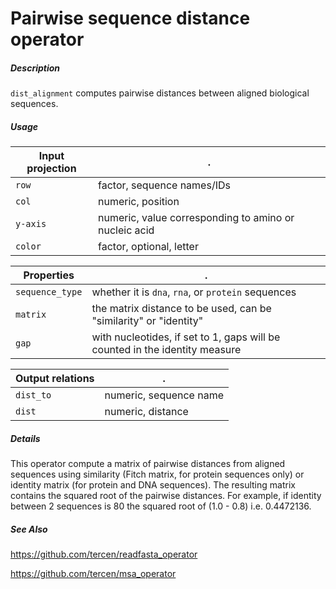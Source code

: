 # Pairwise sequence distance operator

##### Description

`dist_alignment` computes pairwise distances between aligned biological sequences.

##### Usage

Input projection|.
---|---
`row`        |  factor, sequence names/IDs
`col`        |  numeric, position
`y-axis`        |  numeric, value corresponding to amino or nucleic acid
`color`        |  factor, optional, letter

Properties|.
---|---
`sequence_type` | whether it is `dna`, `rna`, or `protein` sequences
`matrix` | the matrix distance to be used, can be "similarity" or "identity"
`gap` | with nucleotides, if set to 1, gaps will be counted in the identity measure

Output relations|.
---|---
`dist_to`        | numeric, sequence name
`dist`        | numeric, distance

##### Details

This operator compute a matrix of pairwise distances from aligned sequences using similarity (Fitch matrix, for protein sequences only) or identity matrix (for protein and DNA sequences). The resulting matrix contains the squared root of the pairwise distances. For example, if identity between 2 sequences is 80 the squared root of (1.0 - 0.8) i.e. 0.4472136.

##### See Also

https://github.com/tercen/readfasta_operator

https://github.com/tercen/msa_operator
